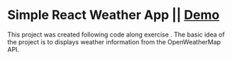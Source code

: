 # Simple React Weather App  || [Demo](https://cocky-spence-83ab68.netlify.app/)

This project was created following code along exercise .
The basic idea of the project is to displays weather information from the OpenWeatherMap API.

